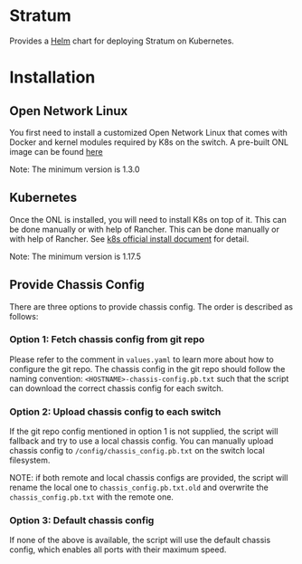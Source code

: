 # Stratum

Provides a [Helm](https://helm.sh) chart for deploying Stratum on Kubernetes.

# Installation

## Open Network Linux
You first need to install a customized Open Network Linux that comes with Docker and kernel modules required by K8s on the switch.
A pre-built ONL image can be found [here](https://github.com/opennetworkinglab/OpenNetworkLinux/releases)

Note: The minimum version is 1.3.0

## Kubernetes

Once the ONL is installed, you will need to install K8s on top of it. This can be done manually or with help of Rancher.
This can be done manually or with help of Rancher. See [k8s official install document](https://kubernetes.io/docs/setup/production-environment/) for detail.

Note: The minimum version is 1.17.5

## Provide Chassis Config

There are three options to provide chassis config. The order is described as follows:

### Option 1: Fetch chassis config from git repo

Please refer to the comment in `values.yaml` to learn more about how to configure the git repo.
The chassis config in the git repo should follow the naming convention: `<HOSTNAME>-chassis-config.pb.txt` such that the script can download the correct chassis config for each switch.

### Option 2: Upload chassis config to each switch

If the git repo config mentioned in option 1 is not supplied, the script will fallback and try to use a local chassis config.
You can manually upload chassis config to `/config/chassis_config.pb.txt` on the switch local filesystem.

NOTE: if both remote and local chassis configs are provided, the script will rename the local one to `chassis_config.pb.txt.old` and overwrite the `chassis_config.pb.txt` with the remote one.

### Option 3: Default chassis config

If none of the above is available, the script will use the default chassis config, which enables all ports with their maximum speed.
